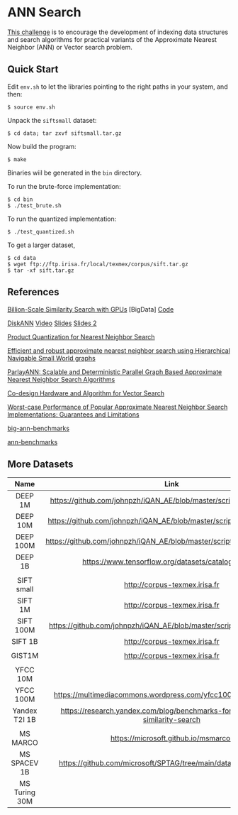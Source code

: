 # ANN Search
[This challenge](https://big-ann-benchmarks.com/neurips23.html) is to encourage the development of indexing data structures and search algorithms 
for practical variants of the Approximate Nearest Neighbor (ANN) or Vector search problem. 

## Quick Start

Edit `env.sh` to let the libraries pointing to the right paths in your system, and then:

    $ source env.sh

Unpack the `siftsmall` dataset:

    $ cd data; tar zxvf siftsmall.tar.gz

Now build the program:

    $ make

Binaries wiil be generated in the `bin` directory.

To run the brute-force implementation:

    $ cd bin
    $ ./test_brute.sh

To run the quantized implementation:

    $ ./test_quantized.sh

To get a larger dataset,
    
    $ cd data
    $ wget ftp://ftp.irisa.fr/local/texmex/corpus/sift.tar.gz
    $ tar -xf sift.tar.gz

## References

[Billion-Scale Similarity Search with GPUs](https://arxiv.org/abs/1702.08734) [BigData] [Code](https://github.com/facebookresearch/faiss)

[DiskANN](https://proceedings.neurips.cc/paper_files/paper/2019/file/09853c7fb1d3f8ee67a61b6bf4a7f8e6-Paper.pdf) 
[Video](https://www.microsoft.com/en-us/research/video/research-talk-approximate-nearest-neighbor-search-systems-at-scale/)
[Slides](https://cvpr.thecvf.com/media/cvpr-2023/Slides/18545_SzZdLZD.pdf)
[Slides 2](https://people.csail.mit.edu/jshun/6506-s24/lectures/lecture21-2.pdf)

[Product Quantization for Nearest Neighbor Search](https://ieeexplore.ieee.org/document/5432202)

[Efficient and robust approximate nearest neighbor search using Hierarchical Navigable Small World graphs](https://arxiv.org/ftp/arxiv/papers/1603/1603.09320.pdf)

[ParlayANN: Scalable and Deterministic Parallel Graph Based Approximate Nearest Neighbor Search Algorithms](https://arxiv.org/pdf/2305.04359.pdf)

[Co-design Hardware and Algorithm for Vector Search](https://dl.acm.org/doi/pdf/10.1145/3581784.3607045)

[Worst-case Performance of Popular Approximate Nearest Neighbor Search Implementations: Guarantees and Limitations](https://proceedings.neurips.cc/paper_files/paper/2023/file/d0ac28b79816b51124fcc804b2496a36-Paper-Conference.pdf)

[big-ann-benchmarks](https://github.com/harsha-simhadri/big-ann-benchmarks/tree/main)

[ann-benchmarks](https://ann-benchmarks.com/)

## More Datasets

|      Name     |                                       Link                                      |  # Datapoints | Dimensions |  Format |
|:-------------:|:-------------------------------------------------------------------------------:|:-------------:|:----------:|:-------:|
| DEEP 1M       | https://github.com/johnpzh/iQAN_AE/blob/master/scripts/get.deep1m.sh            |     1,000,000 |         96 | float32 |
| DEEP 10M      | https://github.com/johnpzh/iQAN_AE/blob/master/scripts/get.deep10m.sh           |    10,000,000 |         96 | float32 |
| DEEP 100M     | https://github.com/johnpzh/iQAN_AE/blob/master/scripts/get.deep100m.sh          |   100,000,000 |         96 | float32 |
| DEEP 1B       | https://www.tensorflow.org/datasets/catalog/deep1b                              | 1,000,000,000 |         96 | float32 |
|               |                                                                                 |               |            |         |
| SIFT small    | http://corpus-texmex.irisa.fr                                                   |        10,000 |        128 | float32 |
| SIFT 1M       | http://corpus-texmex.irisa.fr                                                   |     1,000,000 |        128 | float32 |
| SIFT 100M     | https://github.com/johnpzh/iQAN_AE/blob/master/scripts/get.sift100m.sh          |   100,000,000 |        128 | float32 |
| SIFT 1B       | http://corpus-texmex.irisa.fr                                                   | 1,000,000,000 |        128 |   uint8 |
|               |                                                                                 |               |            |         |
| GIST1M        | http://corpus-texmex.irisa.fr                                                   |     1,000,000 |        960 | float32 |
|               |                                                                                 |               |            |         |
| YFCC 10M      |                                                                                 |    10,000,000 |        192 |   uint8 |
| YFCC 100M     | https://multimediacommons.wordpress.com/yfcc100m-core-dataset/                  |    99,200,000 |        192 |   uint8 |
| Yandex T2I 1B | https://research.yandex.com/blog/benchmarks-for-billion-scale-similarity-search | 1,000,000,000 |        200 | float32 |
|               |                                                                                 |               |            |         |
| MS MARCO      | https://microsoft.github.io/msmarco/                                            |     8,841,823 |    ~30,000 | float32 |
| MS SPACEV 1B  | https://github.com/microsoft/SPTAG/tree/main/datasets/SPACEV1B                  | 1,402,020,720 |        100 | float32 |
| MS Turing 30M |                                                                                 |      30000000 |        100 | float32 |
